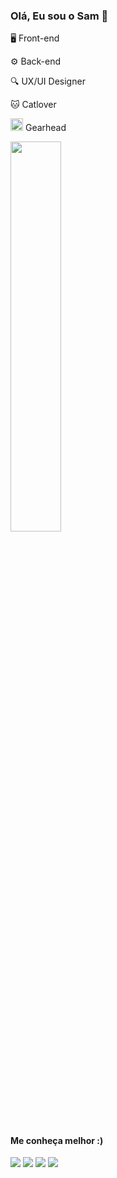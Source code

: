 ### Olá, Eu sou o Sam 👋

🖥️ Front-end

⚙️ Back-end

🔍 UX/UI Designer

🐱 Catlover

 <img src="https://i.ibb.co/YNQMx54/piston-1.png" width="20" height="20"> Gearhead



<div>

<!-- <img  width="48%" src="https://github-readme-stats.vercel.app/api?username=sam-pace&theme=midnight-purple&show_icons=true)(https://github.com/anuraghazra/github-readme-stats"> -->

<img  width="40%" src="https://github-readme-stats.vercel.app/api/top-langs/?username=sam-pace&layout=compact&theme=midnight-purple&)(https://github.com/anuraghazra/github-readme-stats">


 ##
 
<h4>Me conheça melhor :)</h4>
<a href="https://www.linkedin.com/in/samuel-pace-dsgn/" target="_blank"><img src="https://img.shields.io/badge/LinkedIn-0077B5?style=for-the-badge&logo=linkedin&logoColor=white"></a>
<a href="https://www.behance.net/sampacce" target="_blank"><img src="https://img.shields.io/badge/-Behance-blue?style=for-the-badge&logo=behance&logoColor=white"></a>
<a href="https://medium.com/@samuelpace" target="_blank"><img src="https://img.shields.io/badge/Medium-12100E?style=for-the-badge&logo=medium&logoColor=white"></a>
<a href="https://www.instagram.com/sam.pacce/" target="_blank"><img src="https://img.shields.io/badge/Instagram-E4405F?style=for-the-badge&logo=instagram&logoColor=white"></a>
</div>


 ##

<!-- ![snake gif](https://github.com/sam-pace/sam-pace/blob/output/github-contribution-grid-snake.svg) -->


